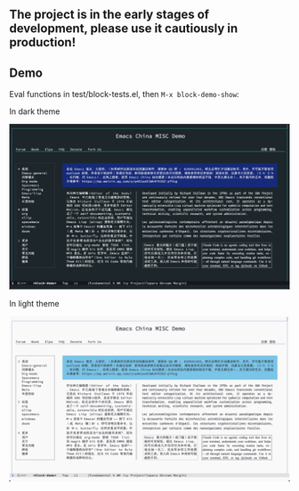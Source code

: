 ## **The project is in the early stages of development, please use it cautiously in production!**

## Demo

Eval functions in test/block-tests.el, then `M-x block-demo-show`:

In dark theme

![block-demo-dark](./images/block-demo-dark.png)

In light theme

![light-demo-dark](./images/block-demo-light.png)
